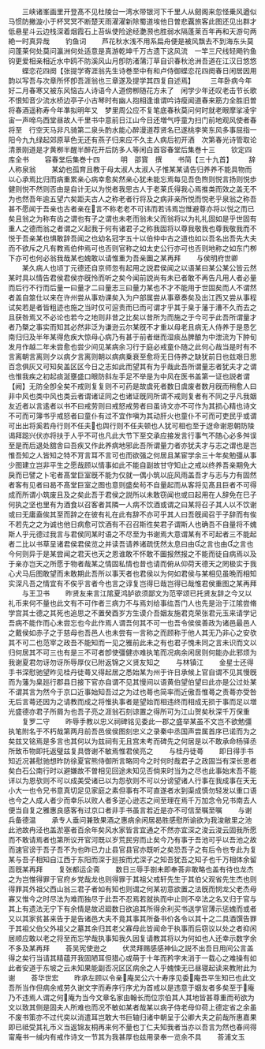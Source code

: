 <!-- { "loadSidebar": true } -->
　　三峡诸峯画里开登髙不见杜陵台一湾水带银河下千里人从劒阁来忽怪乗风遒似马惯防撇漩小于杯冥冥不断楚天雨濯濯新除蜀道埃他日曽悲覊旅客此图还见出群才低悬星斗云边栈深着烟霞石上苔纵使险途经灔滪也胜弱水隔蓬莱百年再和天游句两絶一时真异哉
　　钓鱼词
　　芦花秋水浅不用系扁舟便是被风飘去不到海东头莫问蓬莱何处莫问瀛洲何处适意是真游乾坤千万古遗下这风流　一竿三尺线轻飏钓鱼钩更爱相亲相近水中鸥不防溪风山月卽防渚蒲汀草自识春秋沧洲吾道在江汉日悠悠
　　蝶恋花四阕【张提学寄涯翁先生诗巻至中有和卢侍御蝶恋花四阕春日闲居因用韵以写吾与次章所怀卽吾涯翁也三章遂及提学其四复自述焉】
　　三年卧病今年好二月春寒又被东风恼古人诗语今人道傍栁随花方未了　闲学少年还叹老击节长歌不恨知音少流水桥边亭子小古琴时有幽人抱相逢谁谓吟诗瘦闻道春来筋力全胜旧曽将春酒遥称寿今年凖拟明年又　梦里周公应不复笔底春秋莫问何时就老眼摩挲凌宇宙一声啼鸟西堂昼故人千里书中意前日江山今日还増气呼童为扫门前地观风使者春将至　行空天马非凡骑第二泉头酌水能心醉漫道荐贤名已遂桃李笑东风多事屈指一阳今九九绿起郊原草色无还有燕子归来应不久主人病后初开酒　次第春光诗管取论清景刚道是才黄栁半醒半醉花开后防多人等闲白首容春堂后集巻十三
　　钦定四库全书
　　容春堂后集巻十四　　　明　邵寳　撰
　　书简【三十九首】
　　辞人称泉翁
　　某幼也孤育且教于母太淑人太淑人子惟某某请告归养养不能具物而以心承焉比归而病重累亲心病幸愈矣然亲心犹未能忘焉每见吾色煦则悦言扬则悦歩健则悦不然则否由是自计无以为悦者我思古人于老莱氏得我心焉推类而效之盖无不为也然吾年逾五望六矣距夫古人之称老者行将及之病非亲所悦而悦老乎泉翁之称吾甚不愿闻于吾亲也古者亲在言不称老老不可讳而若讳焉岂惟避尊亦将以悦之而已矣且翁之为称有齿之谓也有子之谓也未老而翁未父而翁将以为礼礼固如是乎世固有重人之德而翁之者谓之义起我于何有诸君子之称我固将以尊我敬我也尊我敬我而不悦于吾亲某也惧敢辞吾闻之也幼名冠字五十以伯仲中古之道也如以吾名出吾先大夫而不欲斥之凡有教焉伯仲焉可也否则官称之如太史公行亦可也否则地称之如东门栁下亦可也何必翁我哉某也媿敢以请惟重为吾亲圗之某再拜
　　与侯明府世卿
　　某久病人也顷丁元德还自京师忽有起用之説君侯闻之以语某曰某公某公皆云然某时具以情告君侯君侯亦旣怜而听之矣今闻前説尚有未已者敢不再告凡用人者必量而后行不行而后量一曰量才二曰量志三曰量力某也不才不能用于世固矣而人不谓然者盖自筮仕以来在许州尝从事劝课矣入为户部属尝从事章奏矣及出江西又尝从事程试矣若是者皆粗迹也施之当时仅可逭责而巳而可谓才乎其于臬于藩于漕不久而去之且获咎焉又不必论也若今之地则非昔之比矣以昔所为而施之于今可乎此吾所谓量才者乃槩之事实而知其必然非泛为谦逊云尔某旣不才重以母老且病无人侍养于是恳乞南归归及半年某得危疾大惊母心病乃有甚于前者继而湿痰丛脾酿为中泄流为下肿旬发月作越二年未尝愈也尝少间见某病余习行于庭必戒童仆随之此何心哉当是时有不言离朝言离则夕以病夕言离则朝以病病乗衰至愈将无日侍养之缺犹前日也兹艰日思百念俱灰又可知矣盖区区今日之志如此而望其有为乎哉此吾所谓量志者犹夫才之谓也惟我疾之初起痰涎壅盛口眼防斜左手足不举是为中风在医书盖第一证也説者谓【阙】无防全卽全矣不戒则复复则不可药是故虞死者数日虞废者数月旣而稍愈人曰非中风也类中风也类云者谓诸证同之也诸证旣同所谓不戒则复者有不同之乎凡我姻友近者以言逺者以书不曰戒劳则曰戒怒戒劳者曰虽诗文亦不可作为其损心精也诗文不可而可簿书乎戒怒者曰童仆有过不宜作嗔为其动肝火也童仆不可而可吏民乎或谓可出出将奚若舟行则不任夫也舆行则不任夫顿也人犹可相也至于迓命谢恩朝防陵谒拜跽兴伏亦将扶于人乎不可也凡此大节下至交承应接发言行事气不随心必多舛误至是而后退处舘舎曰吾疾又作此养病地邪此吾所谓量力者亦犹夫才与志之谓也是岂惟吾知之人皆知之特不肎言耳不言可也而欲强之何居且某宦学余三十年矣勉彊从事少图建立岂非平生之愿哉顾以情事如此不能自副故甘守知止之戒以终养吾亲期免大戾而已譬之卜宅者髙堂巨室旣不能为仅就一偶小筑以庇风雨盖吾才与志与力有固然者客有见者曰曷不髙堂巨室之图也意则盛矣茍不自量起而从客将见髙且巨者不可得成而所谓小筑废且及之矣此吾于君侯之説所以未敢窃闻也或曰起用在人辞免在巳子何执之坚也里有为酒食以召客者其隣一人病不饮酒或谓之曰某将召子其人以不饮谢或曰无庸盍俟其至而辞之在彼有礼在此有辞不亦可乎其人曰吾旣闻召于子辞而有俟不若先之之为诚也他日病愈可饮酒有不召召斯徃矣君子谓斯人也确吾不自量将不媿斯人乎元德过我言与君侯同某时语之不尽至为书谢焉大意谓某有不可起者三不能起者二比以书草呈诸君侯君侯览之并读吾请养诸疏怃然太息曰由之言也由之言也今何则异于是某尝闻之君天也天之恩谁敢不怀敢不圗报然报之不能而徒自病焉以及于亲亦岂天之所愿于物者哉某之情固私情也昔也请而俯从仰荷天德天之罔极实于我心犬马后图敢望而未敢期此吾所以事天者也君侯以为何如君侯与某相见虽晩而相知实深凡吾之情宜有不俟乎言者今也言之谆复岂得巳哉岂得已哉惟君侯重图之某再拜
　　与王卫书
　　昨贤友来言江隂夏鸿胪欲须鄙文为范宰颂已托贤友辞之今又以礼币来何不量也此文有不可作者三病力不与焉刘给事纮吾门人也先是治于江隂尝脩学宫其士德之其死也追思之不置癸酉岁方生谟介吾姻友施君克荣张君元玉来请学记吾病不能作而心未尝忘也今此作焉人谓吾何其不可一也吾令侯侯善政为诸邑最邑人之戴侯如赤子之于慈母也吾邑人也未尝有一言称之而顾称于他人其无乃非心之安欤其不可二也范宰之政吾不能知而一见之雅前此未之有也君子愧未同之言未识而文以归何居其不可三也有是三不可者卽使彊健亦难执笔而况病余闲居则何能办此邪烦为我谢夏君勿讶勿讶所辱厚仪已附返锦之义贤友知之
　　与林镇江
　　金星士还得手书深慰驰望昨见桂丹徒蕚又得起居之悉始某为州于许日承候上官自谓不见其慢旣而为藩为臬廵行郡县日接下官亦自谓不见其慢间以语黄伯望伯望曰此亦是公过处某不谓其言为然今于京口近事始知吾过之为过也蕚也简率而近傲吾惟蕚之责蕚亦受咎无后言蕚还因为之请教而成之将惟执事者是望始而相违终而相成无损于事而足以増光盛德亦君子所屑为也吾子亮之涯翁石刻谅置之得所可为江山贺矣秋深千万保重
　　复罗二守
　　昨辱手教以忠义祠碑铭见委此一郡之盛举某虽不文岂不欲勉彊执笔附名于不朽哉第两月前吾邑侯侯图刻忠义之录秦中丞国声尝属首序已诺而为之矣兹又铭焉是多言也其何以为兹祠有无且宫未考而碑先之何居是以不敢承命杨驿丞所致币物即托返璧兹复具啓谢不敏焉惟君侯亮之
　　与桂丹徒蕚
　　即日得手书知近况甚慰驰想昨防徐夏官熊侍御所言略同今之时何时哉君子之政固当有深长思者矣白石公南行时以避嫌故不曽相见回途未知见否倘来时当为之尽也此事始末吾不能详以为恩欤则不可以成美受诸已以为怨欤则不可以分谤望诸人行事在我成事在天无小大一也令兄书意真切足见家庭之素但事有不可直遂者水到渠成慎勿轻发以重口语也今之人成人者少而幸乐以败人者多逆心逊志之间至理在焉千万加念令兄书南去人便当自复之雅惠良感客有过京口者非手书虽言若近是亦不可信至嘱至嘱
　　与谢兵备德温
　　承专人垂问兼致果酒之惠病余闲居曷胜感慰所谕欲为我浚敝里之池此池故冉泾也盖淤塞者百余年矣风水家皆言宜通之不然亦宜深之浚云浚云固我所愿而不敢请焉者也第所议开官河既以岁荒民穷而止矣今乃有事于吾池可乎以吾池之故而速官谤于吾子吾不为也昨已力止县官县官亦既听之矣恐吾子之有后令也专此为复某与吾子相知自江西于东阳而深于廵按而尤深子之知吾犹吾之知子也千万相体余留靣旣某再拜
　　复张都运企斋
　　数日三辱手劄未即奉荅非敢略也盖有待也龙杰之为岂惟得罪于官府乡党哉龙也则得罪于其祖父戒轩先生于其伯父观省先生杰也则得罪其外祖父西山翁三君子者如有知也则谓之何某初意欲置之法旣而悯龙父老杰母寡又惟今之时尽法为难而独尽于此吾不忍焉若就执而中止则不卒法之名又归于官与其上有遗法无宁下有余情是故迟廻数日欲追其所得余利买书送学官薄示惩媿而或者又以其家贫甚来告于是告诸邑大夫不竟其事其所备书价各令以其十之二具酒馔告罪于其祖父伯父外祖父之墓其余归其老父寡母此皆闻命于执事而后窃议以处之者抑闲居顺应敢以老之将至而忘学哉执事知我久因复请教其将以为何如也人还幸示数字余不多及某再拜
　　荅吴宪使逊之
　　伏灵拜赐感感神仙之説不出吾日用间公言盖得之矣行当请其精蕴开我固陋耳但猎心或萌于十年而矜字未消于一载心之难操有如此者安道于东坡之云未知果能副否况区区病余之人乎媿悚无已昼寝起读来教附此为谢
　　荅华世宏
　　昨承左顾以令亲庵吴公六十寿序见委庵吾平生知已也此文吾所当作但病余戒劳久谢文字而寿序行序尤为首戒以是违意于姻友者多矣至于庵乃不违焉人谓之何庵为当今文章名家由翰长而位宗伯其人其地皆甚尊重而茍欲为文以致其侧是固夫人所难也而况不敏如某者哉某以病子侍老母仰荷上德定省之余虽不废书策亦不过代奕以消遣耳岂敢大书巨轴归诸中朝呈于公卿大夫之前哉所惠嘉果即已祗受其礼币义当返锦友桐再来何不量也丁仁夫知我者当亦以吾言为然也春间得甯庵书一缄内有戒作诗文一节其为我甚厚也兹用录奉一览余不具
　　荅浦文玉

